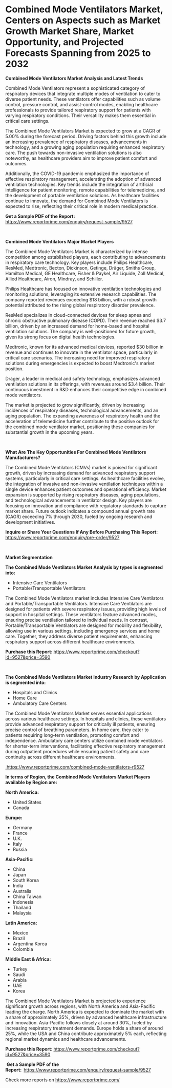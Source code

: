 <p><h1>Combined Mode Ventilators Market, Centers on Aspects such as Market Growth Market Share, Market Opportunity, and Projected Forecasts Spanning from 2025 to 2032</h1></p><p><strong>Combined Mode Ventilators Market Analysis and Latest Trends</strong></p>
<p><p>Combined Mode Ventilators represent a sophisticated category of respiratory devices that integrate multiple modes of ventilation to cater to diverse patient needs. These ventilators offer capabilities such as volume control, pressure control, and assist-control modes, enabling healthcare professionals to provide tailored respiratory support for patients with varying respiratory conditions. Their versatility makes them essential in critical care settings.</p><p>The Combined Mode Ventilators Market is expected to grow at a CAGR of 5.00% during the forecast period. Driving factors behind this growth include an increasing prevalence of respiratory diseases, advancements in technology, and a growing aging population requiring enhanced respiratory care. The push towards non-invasive ventilation solutions is also noteworthy, as healthcare providers aim to improve patient comfort and outcomes.</p><p>Additionally, the COVID-19 pandemic emphasized the importance of effective respiratory management, accelerating the adoption of advanced ventilation technologies. Key trends include the integration of artificial intelligence for patient monitoring, remote capabilities for telemedicine, and the development of portable ventilation solutions. As healthcare facilities continue to innovate, the demand for Combined Mode Ventilators is expected to rise, reflecting their critical role in modern medical practice.</p></p>
<p><strong>Get a Sample PDF of the Report:&nbsp;</strong> <a href="https://www.reportprime.com/enquiry/request-sample/9527?utm_campaign=3512&utm_medium=2&utm_source=Github&utm_content=ia&utm_term=20032025&utm_id=combined-mode-ventilators">https://www.reportprime.com/enquiry/request-sample/9527</a></p>
<p>&nbsp;</p>
<p><strong>Combined Mode Ventilators Major Market Players</strong></p>
<p><p>The Combined Mode Ventilators Market is characterized by intense competition among established players, each contributing to advancements in respiratory care technology. Key players include Philips Healthcare, ResMed, Medtronic, Becton, Dickinson, Getinge, Dräger, Smiths Group, Hamilton Medical, GE Healthcare, Fisher & Paykel, Air Liquide, Zoll Medical, Allied Healthcare, Airon, Mindray, and Schiller.</p><p>Philips Healthcare has focused on innovative ventilation technologies and monitoring solutions, leveraging its extensive research capabilities. The company reported revenues exceeding $18 billion, with a robust growth potential attributed to the rising global respiratory disorder prevalence. </p><p>ResMed specializes in cloud-connected devices for sleep apnea and chronic obstructive pulmonary disease (COPD). Their revenue reached $3.7 billion, driven by an increased demand for home-based and hospital ventilation solutions. The company is well-positioned for future growth, given its strong focus on digital health technologies.</p><p>Medtronic, known for its advanced medical devices, reported $30 billion in revenue and continues to innovate in the ventilator space, particularly in critical care scenarios. The increasing need for improved respiratory solutions during emergencies is expected to boost Medtronic's market position.</p><p>Dräger, a leader in medical and safety technology, emphasizes advanced ventilation solutions in its offerings, with revenues around $3.4 billion. Their continuous investment in R&D enhances their competitive edge in combined mode ventilators.</p><p>The market is projected to grow significantly, driven by increasing incidences of respiratory diseases, technological advancements, and an aging population. The expanding awareness of respiratory health and the acceleration of telemedicine further contribute to the positive outlook for the combined mode ventilator market, positioning these companies for substantial growth in the upcoming years.</p></p>
<p>&nbsp;</p>
<p><strong>What Are The Key Opportunities For Combined Mode Ventilators Manufacturers?</strong></p>
<p><p>The Combined Mode Ventilators (CMVs) market is poised for significant growth, driven by increasing demand for advanced respiratory support systems, particularly in critical care settings. As healthcare facilities evolve, the integration of invasive and non-invasive ventilation techniques within a single device enhances patient outcomes and operational efficiency. Market expansion is supported by rising respiratory diseases, aging populations, and technological advancements in ventilator design. Key players are focusing on innovation and compliance with regulatory standards to capture market share. Future outlook indicates a compound annual growth rate (CAGR) exceeding 7% through 2030, fueled by ongoing research and development initiatives.</p></p>
<p><strong>Inquire or Share Your Questions If Any Before Purchasing This Report:</strong> <a href="https://www.reportprime.com/enquiry/pre-order/9527?utm_campaign=3512&utm_medium=2&utm_source=Github&utm_content=ia&utm_term=20032025&utm_id=combined-mode-ventilators">https://www.reportprime.com/enquiry/pre-order/9527</a></p>
<p>&nbsp;</p>
<p><strong>Market Segmentation</strong></p>
<p><strong>The Combined Mode Ventilators Market Analysis by types is segmented into:</strong></p>
<p><ul><li>Intensive Care Ventilators</li><li>Portable/Transportable Ventilators</li></ul></p>
<p><p>The Combined Mode Ventilators market includes Intensive Care Ventilators and Portable/Transportable Ventilators. Intensive Care Ventilators are designed for patients with severe respiratory issues, providing high levels of support in hospital settings. These ventilators feature advanced modes, ensuring precise ventilation tailored to individual needs. In contrast, Portable/Transportable Ventilators are designed for mobility and flexibility, allowing use in various settings, including emergency services and home care. Together, they address diverse patient requirements, enhancing respiratory support across different healthcare environments.</p></p>
<p><strong>Purchase this Report:&nbsp;</strong><a href="https://www.reportprime.com/checkout?id=9527&price=3590&utm_campaign=3512&utm_medium=2&utm_source=Github&utm_content=ia&utm_term=20032025&utm_id=combined-mode-ventilators">https://www.reportprime.com/checkout?id=9527&price=3590</a></p>
<p>&nbsp;</p>
<p><strong>The Combined Mode Ventilators Market Industry Research by Application is segmented into:</strong></p>
<p><ul><li>Hospitals and Clinics</li><li>Home Care</li><li>Ambulatory Care Centers</li></ul></p>
<p><p>The Combined Mode Ventilators Market serves essential applications across various healthcare settings. In hospitals and clinics, these ventilators provide advanced respiratory support for critically ill patients, ensuring precise control of breathing parameters. In home care, they cater to patients requiring long-term ventilation, promoting comfort and independence. Ambulatory care centers utilize combined mode ventilators for shorter-term interventions, facilitating effective respiratory management during outpatient procedures while ensuring patient safety and care continuity across different healthcare environments.</p></p>
<p><a href="https://www.reportprime.com/combined-mode-ventilators-r9527?utm_campaign=3512&utm_medium=2&utm_source=Github&utm_content=ia&utm_term=20032025&utm_id=combined-mode-ventilators">&nbsp;https://www.reportprime.com/combined-mode-ventilators-r9527</a></p>
<p><strong>In terms of Region, the Combined Mode Ventilators Market Players available by Region are:</strong></p>
<p>
    <p> <strong> North America: </strong>
        <ul>
            <li>United States</li>
            <li>Canada</li>
        </ul>
        </p> 
    <p> <strong> Europe: </strong>
        <ul>
            <li>Germany</li>
            <li>France</li>
            <li>U.K.</li>
            <li>Italy</li>
            <li>Russia</li>
        </ul>
        </p> 
    <p> <strong> Asia-Pacific: </strong>
        <ul>
            <li>China</li>
            <li>Japan</li>
            <li>South Korea</li>
            <li>India</li>
            <li>Australia</li>
            <li>China Taiwan</li>
            <li>Indonesia</li>
            <li>Thailand</li>
            <li>Malaysia</li>
        </ul>
        </p> 
    <p> <strong> Latin America: </strong>
        <ul>
            <li>Mexico</li>
            <li>Brazil</li>
            <li>Argentina Korea</li>
            <li>Colombia</li>
        </ul>
        </p> 
    <p> <strong> Middle East & Africa: </strong>
        <ul>
            <li>Turkey</li>
            <li>Saudi</li>
            <li>Arabia</li>
            <li>UAE</li>
            <li>Korea</li>
        </ul>
    </p>
    </p>
<p><p>The Combined Mode Ventilators Market is projected to experience significant growth across regions, with North America and Asia-Pacific leading the charge. North America is expected to dominate the market with a share of approximately 35%, driven by advanced healthcare infrastructure and innovation. Asia-Pacific follows closely at around 30%, fueled by increasing respiratory treatment demands. Europe holds a share of around 25%, while the USA and China contribute approximately 5% each, reflecting regional market dynamics and healthcare advancements.</p></p>
<p><strong>Purchase this Report: </strong><a href="https://www.reportprime.com/checkout?id=9527&price=3590&utm_campaign=3512&utm_medium=2&utm_source=Github&utm_content=ia&utm_term=20032025&utm_id=combined-mode-ventilators">https://www.reportprime.com/checkout?id=9527&price=3590</a></p>
<p>&nbsp;<strong>Get a Sample PDF of the Report:&nbsp;&nbsp;</strong><a href="https://www.reportprime.com/enquiry/request-sample/9527?utm_campaign=3512&utm_medium=2&utm_source=Github&utm_content=ia&utm_term=20032025&utm_id=combined-mode-ventilators">https://www.reportprime.com/enquiry/request-sample/9527</a></p>
<p><strong></strong></p>
<p>Check more reports on <a href="https://www.reportprime.com/?utm_campaign=3512&utm_medium=2&utm_source=Github&utm_content=ia&utm_term=20032025&utm_id=combined-mode-ventilators">https://www.reportprime.com/</a></p>